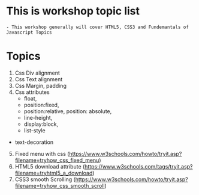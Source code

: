 # This is workshop topic list

    - This workshop generally will cover HTML5, CSS3 and Fundemantals of Javascript Topics

# Topics
 1.  Css Div alignment
 2.  Css Text alignment
 3.  Css Margin, padding
 4. Css attributes 
      * float, 
      * position:fixed, 
      * position:relative, position: absolute, 
      * line-height,
      * display:block,
      * list-style
  * text-decoration
 5.  Fixed menu with css (https://www.w3schools.com/howto/tryit.asp?filename=tryhow_css_fixed_menu) 
 6.  HTML5 download attribute (https://www.w3schools.com/tags/tryit.asp?filename=tryhtml5_a_download)
 7.  CSS3 smooth Scrolling (https://www.w3schools.com/howto/tryit.asp?filename=tryhow_css_smooth_scroll)
